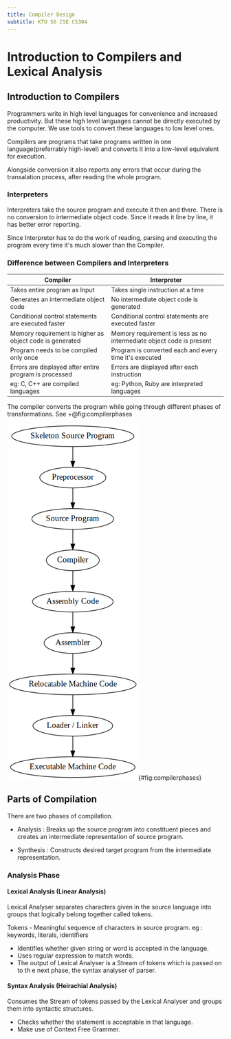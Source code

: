 ```yaml
---
title: Compiler Design
subtitle: KTU S6 CSE CS304
---
```


# Introduction to Compilers and Lexical Analysis

## Introduction to Compilers
Programmers write in high level languages for convenience and increased productivity. But these high level languages cannot be directly executed by the computer. We use tools to convert these languages to low level ones.

Compilers are programs that take programs written in one language(preferrably high-level) and converts it into a low-level equivalent for execution.

Alongside conversion it also reports any errors that occur during the transalation process, after reading the whole program.

### Interpreters
Interpreters take the source program and execute it then and there. There is no conversion to intermediate object code. Since it reads it line by line, it has better error reporting.

Since Interpreter has to do the work of reading, parsing and executing the program every time it's much slower than the Compiler.

### Difference between Compilers and Interpreters
| Compiler                                                 | Interpreter                                                          |
|----------------------------------------------------------|----------------------------------------------------------------------|
| Takes entire program as Input                            | Takes single instruction at a time                                   |
| Generates an intermediate object code                    | No intermediate object code is generated                             |
| Conditional control statements are executed faster       | Conditional control statements are executed faster                   |
| Memory requirement is higher as object code is generated | Memory requirement is less as no intermediate object code is present |
| Program needs to be compiled only once                   | Program is converted each and every time it's executed               |
| Errors are displayed after entire program is processed   | Errors are displayed after each instruction                          |
| eg: C, C++ are compiled languages                        | eg: Python, Ruby are interpreted languages                           |

The compiler converts the program while going through different phases of transformations. See +@fig:compilerphases

![Execution of Program](assets/cs304_executionsequence.png){#fig:compilerphases}


## Parts of Compilation
There are two phases of compilation. 

* Analysis : Breaks up the source program  into constituent pieces and creates an intermediate representation of source program. 

* Synthesis : Constructs desired target program from the intermediate representation.

### Analysis Phase
#### Lexical Analysis (Linear Analysis)
Lexical Analyser separates characters given in the source language into groups that logically belong together called tokens.

Tokens - Meaningful sequence of characters in source program. eg : keywords, literals, identifiers

* Identifies whether given string or word is accepted in the language.
* Uses regular expression to match words.
* The output of Lexical Analyser is a Stream of tokens which is passed on to th e next phase, the syntax analyser of parser.

#### Syntax Analysis (Heirachial Analysis)
Consumes the Stream of tokens passed by the Lexical Analyser and groups them into syntactic structures.

* Checks whether the statement is acceptable in that language.
* Make use of Context Free Grammer.
